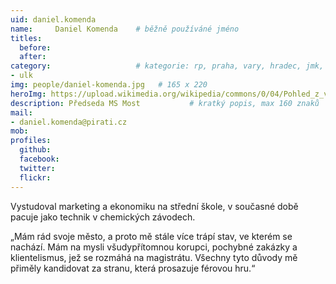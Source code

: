 ```yaml
---
uid: daniel.komenda
name:     Daniel Komenda  	# běžně používáné jméno
titles:
  before:
  after:
category:                 	# kategorie: rp, praha, vary, hradec, jmk, senat
- ulk
img: people/daniel-komenda.jpg   # 165 x 220
heroImg: https://upload.wikimedia.org/wikipedia/commons/0/04/Pohled_z_vyhl%C3%ADdky_Skály_na_Úst%C3%AD_nad_Labem%2C_05-2013.JPG
description: Předseda MS Most         	# kratký popis, max 160 znaků
mail:
- daniel.komenda@pirati.cz
mob:	
profiles:
  github:
  facebook: 
  twitter: 
  flickr: 
---
```


Vystudoval marketing a ekonomiku na střední škole, v současné době pacuje jako technik v chemických závodech.

„Mám rád svoje město, a proto mě stále více trápí stav, ve kterém se nachází. Mám na mysli všudypřítomnou korupci, pochybné zakázky a klientelismus, jež se rozmáhá na magistrátu. Všechny tyto důvody mě přiměly kandidovat za stranu, která prosazuje férovou hru.“
